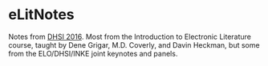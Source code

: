 # eLitNotes

Notes from [DHSI 2016](http://dhsi.org/). Most from the Introduction to Electronic Literature course, taught by Dene Grigar, M.D. Coverly, and Davin Heckman, but some from the ELO/DHSI/INKE joint keynotes and panels.
